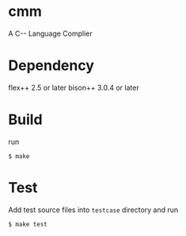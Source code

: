 # cmm
A C-- Language Complier

# Dependency
flex++ 2.5 or later
bison++ 3.0.4 or later

# Build
run
```shell
$ make
```

# Test
Add test source files into `testcase` directory and run
```shell
$ make test
```
